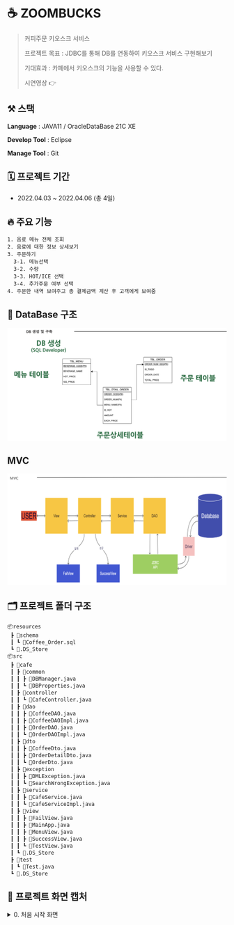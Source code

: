 # ☕️ ZOOMBUCKS

> 커피주문 키오스크 서비스
> 
> 프로젝트 목표 : JDBC를 통해 DB를 연동하여 키오스크 서비스 구현해보기
> 
> 기대효과 : 카페에서 키오스크의 기능을 사용할 수 있다.
> 
> 시연영상 👉

## ⚒️ 스택
**Language** : JAVA11 / OracleDataBase 21C XE

**Develop Tool** : Eclipse

**Manage Tool** : Git

## 🗓️ 프로젝트 기간
- 2022.04.03 ~ 2022.04.06 (총 4일)

## 🔥 주요 기능
```
1. 음료 메뉴 전체 조회
2. 음료에 대한 정보 상세보기
3. 주문하기
  3-1. 메뉴선택
  3-2. 수량 
  3-3. HOT/ICE 선택
  3-4. 추가주문 여부 선택
4. 주문한 내역 보여주고 총 결제금액 계산 후 고객에게 보여줌 
```

## 💾 DataBase 구조
![DB](README.assets/DB.png)

## MVC
![MVC](README.assets/MVC.png)

## 🗂️ 프로젝트 폴더 구조
```
📦resources
 ┣ 📂schema
 ┃ ┗ 📜Coffee_Order.sql
 ┗ 📜.DS_Store
📦src
 ┣ 📂cafe
 ┃ ┣ 📂common
 ┃ ┃ ┣ 📜DBManager.java
 ┃ ┃ ┗ 📜DBProperties.java
 ┃ ┣ 📂controller
 ┃ ┃ ┗ 📜CafeController.java
 ┃ ┣ 📂dao
 ┃ ┃ ┣ 📜CoffeeDAO.java
 ┃ ┃ ┣ 📜CoffeeDAOImpl.java
 ┃ ┃ ┣ 📜OrderDAO.java
 ┃ ┃ ┗ 📜OrderDAOImpl.java
 ┃ ┣ 📂dto
 ┃ ┃ ┣ 📜CoffeeDto.java
 ┃ ┃ ┣ 📜OrderDetailDto.java
 ┃ ┃ ┗ 📜OrderDto.java
 ┃ ┣ 📂exception
 ┃ ┃ ┣ 📜DMLException.java
 ┃ ┃ ┗ 📜SearchWrongException.java
 ┃ ┣ 📂service
 ┃ ┃ ┣ 📜CafeService.java
 ┃ ┃ ┗ 📜CafeServiceImpl.java
 ┃ ┣ 📂view
 ┃ ┃ ┣ 📜FailView.java
 ┃ ┃ ┣ 📜MainApp.java
 ┃ ┃ ┣ 📜MenuView.java
 ┃ ┃ ┣ 📜SuccessView.java
 ┃ ┃ ┗ 📜TestView.java
 ┃ ┗ 📜.DS_Store
 ┣ 📂test
 ┃ ┗ 📜Test.java
 ┗ 📜.DS_Store
 ```
 ## 📸 프로젝트 화면 캡처
 <details>
  <summary>0. 처음 시작 화면 </summary>
 </details>


